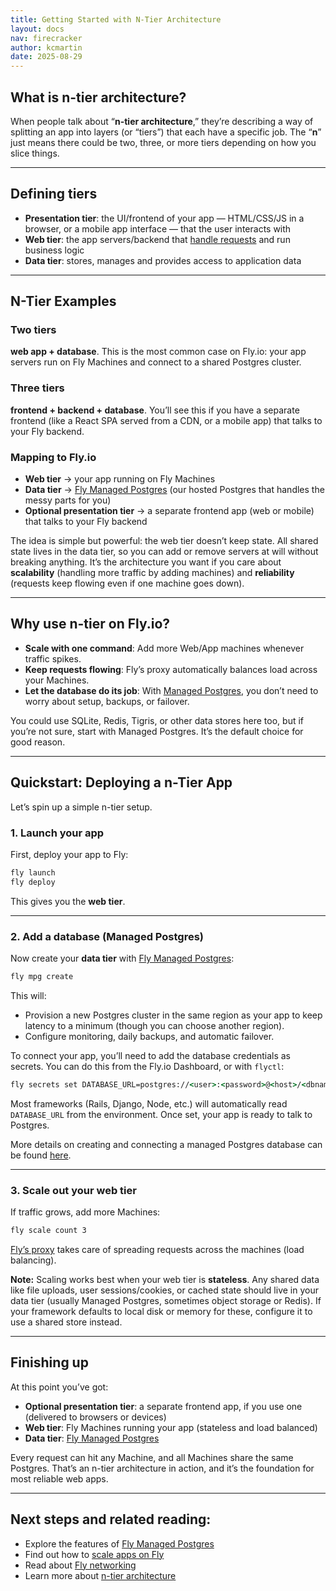 ```yaml
---
title: Getting Started with N-Tier Architecture
layout: docs
nav: firecracker
author: kcmartin
date: 2025-08-29
---
```


## What is n-tier architecture?

When people talk about “**n-tier architecture**,” they’re describing a way of splitting an app into layers (or “tiers”) that each have a specific job. The “**n**” just means there could be two, three, or more tiers depending on how you slice things.

---

## Defining tiers

- **Presentation tier**: the UI/frontend of your app — HTML/CSS/JS in a browser, or a mobile app interface — that the user interacts with
- **Web tier**: the app servers/backend that [handle requests](https://fly.io/docs/networking/dynamic-request-routing/) and run business logic
- **Data tier**: stores, manages and provides access to application data

---

## N-Tier Examples 

### Two tiers 

**web app + database**. This is the most common case on Fly.io: your app servers run on Fly Machines and connect to a shared Postgres cluster.

### Three tiers

**frontend + backend + database**. You’ll see this if you have a separate frontend (like a React SPA served from a CDN, or a mobile app) that talks to your Fly backend.

### Mapping to Fly.io

- **Web tier** → your app running on Fly Machines
- **Data tier** → [Fly Managed Postgres](https://fly.io/docs/mpg/) (our hosted Postgres that handles the messy parts for you)
- **Optional presentation tier** → a separate frontend app (web or mobile) that talks to your Fly backend

The idea is simple but powerful: the web tier doesn’t keep state. All shared state lives in the data tier, so you can add or remove servers at will without breaking anything. It’s the architecture you want if you care about **scalability** (handling more traffic by adding machines) and **reliability** (requests keep flowing even if one machine goes down).

---

## Why use n-tier on Fly.io?

- **Scale with one command**: Add more Web/App machines whenever traffic spikes.
- **Keep requests flowing**: Fly’s proxy automatically balances load across your Machines.
- **Let the database do its job**: With [Managed Postgres](https://fly.io/docs/mpg/), you don’t need to worry about setup, backups, or failover.

You could use SQLite, Redis, Tigris, or other data stores here too, but if you’re not sure, start with Managed Postgres. It’s the default choice for good reason.

---

## Quickstart: Deploying a n-Tier App

Let’s spin up a simple n-tier setup.

### 1. Launch your app

First, deploy your app to Fly:

```bash
fly launch
fly deploy
```

This gives you the **web tier**.

---

### 2. Add a database (Managed Postgres)

Now create your **data tier** with [Fly Managed Postgres](https://fly.io/docs/mpg/):

```cmd
fly mpg create
```

This will:

- Provision a new Postgres cluster in the same region as your app to keep latency to a minimum (though you can choose another region).
- Configure monitoring, daily backups, and automatic failover.

To connect your app, you’ll need to add the database credentials as secrets. You can do this from the Fly.io Dashboard, or with `flyctl`:

```cmd
fly secrets set DATABASE_URL=postgres://<user>:<password>@<host>/<dbname>
```

Most frameworks (Rails, Django, Node, etc.) will automatically read `DATABASE_URL` from the environment. Once set, your app is ready to talk to Postgres.

More details on creating and connecting a managed Postgres database can be found [here](https://fly.io/docs/mpg/create-and-connect/).

---

### 3. Scale out your web tier

If traffic grows, add more Machines:

```cmd
fly scale count 3
```

[Fly’s proxy](https://fly.io/docs/reference/fly-proxy/) takes care of spreading requests across the machines (load balancing).

**Note:** Scaling works best when your web tier is **stateless**. Any shared data like file uploads, user sessions/cookies, or cached state should live in your data tier (usually Managed Postgres, sometimes object storage or Redis). If your framework defaults to local disk or memory for these, configure it to use a shared store instead.

---

## Finishing up

At this point you’ve got:

- **Optional presentation tier**: a separate frontend app, if you use one (delivered to browsers or devices)
- **Web tier**: Fly Machines running your app (stateless and load balanced)
- **Data tier**: [Fly Managed Postgres](https://fly.io/docs/mpg/)

Every request can hit any Machine, and all Machines share the same Postgres. That’s an n-tier architecture in action, and it’s the foundation for most reliable web apps.

---

## Next steps and related reading:

- Explore the features of [Fly Managed Postgres](https://fly.io/docs/mpg/) 
- Find out how to [scale apps on Fly](https://fly.io/docs/machines/scaling/)
- Read about [Fly networking](https://fly.io/docs/networking/) 
- Learn more about [n-tier architecture](https://en.wikipedia.org/wiki/Multitier_architecture#Three-tier_architecture)


